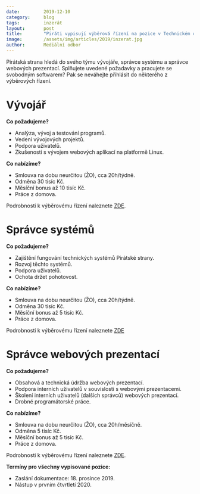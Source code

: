```yaml
---
date:         2019-12-10
category:     blog
tags:         inzerát
layout:       post
title:        "Piráti vypisují výběrová řízení na pozice v Technickém odboru"
image:        /assets/img/articles/2019/inzerat.jpg 
author:       Mediální odbor
---
```

Pirátská strana hledá do svého týmu vývojáře, správce systému a správce webových prezentací. Splňujete uvedené požadavky a pracujete se svobodným softwarem? Pak se neváhejte přihlásit do některého z výběrových řízení.

# Vývojář

**Co požadujeme?**
* Analýza, vývoj a testování programů.
* Vedení vývojových projektů.
* Podpora uživatelů.
* Zkušenosti s vývojem webových aplikací na platformě Linux.

**Co nabízíme?**
* Smlouva na dobu neurčitou (ŽO), cca 20h/týdně.
* Odměna 30 tisíc Kč.
* Měsíční bonus až 10 tisíc Kč.
* Práce z domova.

Podrobnosti k výběrovému řízení naleznete [ZDE](https://forum.pirati.cz/viewtopic.php?f=572&t=50141).

# Správce systémů

**Co požadujeme?**
* Zajištění fungování technických systémů Pirátské strany.
* Rozvoj těchto systémů.
* Podpora uživatelů.
* Ochota držet pohotovost.

**Co nabízíme?**
* Smlouva na dobu neurčitou (ŽO), cca 20h/týdně.
* Odměna 30 tisíc Kč.
* Měsíční bonus až 5 tisíc Kč.
* Práce z domova.

Podrobnosti k výběrovému řízení naleznete [ZDE](https://forum.pirati.cz/viewtopic.php?f=572&t=50142)

# Správce webových prezentací

**Co požadujeme?**
* Obsahová a technická údržba webových prezentací.
* Podpora interních uživatelů v souvislosti s webovými prezentacemi.
* Školení interních uživatelů (dalších správců) webových prezentací.
* Drobné programátorské práce.

**Co nabízíme?**
* Smlouva na dobu neurčitou (ŽO), cca 20h/měsíčně.
* Odměna 5 tisíc Kč.
* Měsíční bonus až 5 tisíc Kč.
* Práce z domova.

Podrobnosti k výběrovému řízení naleznete [ZDE](https://forum.pirati.cz/viewtopic.php?f=572&t=50143).

**Termíny pro všechny vypisované pozice:**
* Zaslání dokumentace: 18. prosince 2019.
* Nástup v prvním čtvrtletí 2020.
